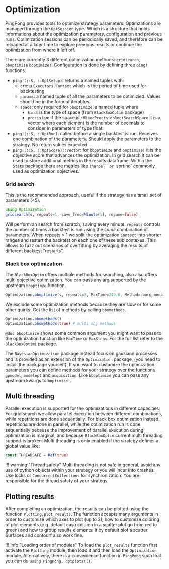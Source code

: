 # Optimization

PingPong provides tools to optimize strategy parameters. Optimzations are managed through the `OptSession` type. Which is a structure that holds informations about the optimization parameters, configuration and previous runs.
Optimization sessions can be periodically saved, and therefore can be reloaded at a later time to explore previous results or continue the optimization from where it left off.

There are currently 3 different optimization methods: `gridsearch`, `bboptimize` `boptimize!`.
Configuration is done by defining three `ping!` functions.

- `ping!(::S, ::OptSetup)`: returns a named tuples with:
   - `ctx`: a `Executors.Context` which is the period of time used for backtesting
   - `params`: a named tuple of all the parameters to be optimizied. Values should be in the form of iterables.
   - `space`: only required for `bboptimize`, a named tuple where
     - `kind`: is the type of space (from `BlackBoxOptim` package)
     - `precision`: If the space is `:MixedPrecisionRectSearchSpace` it is a vector where each element is the number of decimals to consider in parameters of type float.
- `ping!(::S, ::OptRun)`: called before a single backtest is run. Receives one combination of the parameters. Should apply the parameters to the strategy. No return values expected.
- `ping!(::S, ::OptScore)::Vector`: for `bboptimize` and `boptimize!` it is the objective score that advances the optimization. In grid search it can be used to store additional metrics in the results dataframe. Within the `Stats` package there are metrics like `sharpe`` or `sortino` commonly used as optimization objectives.

### Grid search
This is the recommended approach, useful if the strategy has a small set of parameters (<5).
```julia
using Optimization
gridsearch(s, repeats=1, save_freq=Minute(1), resume=false)
```
Will perform an search from scratch, saving every minute.
`repeats` controls the number of times a backtest is run using the _same_ combination of parameters. When repeats > 1 we split the optimization `Context` into shorter ranges and restart the backtest on each one of these sub contexes. This allows to fuzz out scenarios of overfitting by averaging the results of different backtest "restarts".

### Black box optimization
The `BlackBoxOptim` offers multiple methods for searching, also also offers multi objective optimization. You can pass any arg supported by the upstream `bboptimze` function.

```julia
Optimization.bboptimize(s, repeats=3, MaxTime=240.0, Method=:borg_moea)
```
We exclude some optimization methods because they are slow or for some other quirks. Get the list of methods by calling `bbomethods`.
```julia
Optimization.bbomethods()
Optimization.bbomethods(true) # multi obj methods
```
`@doc bboptimize` shows some common argument you might want to pass to the optimization function like `MaxTime` or `MaxSteps`. For the full list refer to the `BlackBoxOptimi` package.

The `BayesianOptimization` package instead focus on gausiann processes and is provided as an extension of the `Optimization` package, (you need to install the packgage yourself). If you want to customize the optimization parameters you can define methods for your strategy over the functions `gpmodel`, `modelopt` and `acquisition`.
Like `bboptimize` you can pass any upstream kwargs to `boptimize!`.

## Multi threading
Parallel execution is supported for the optimizations in different capacities. For grid search we allow parallel execution between different combinations, while repetitions are done sequentially. For black box optimization instead, repetitions are done in parallel, while the optimization run is done sequentially because the improvement of parallel execution during optimization is marginal, and because `BlackBoxOptim` current multi threading support is broken.
Multi threading is only enabled if the strategy defines a global value like:
```julia
const THREADSAFE = Ref(true)
```

!!! warning "Thread safety"
    Multi threading is not safe in general, avoid any use of python objects within your strategy or you will incur into crashes. Use locks or `ConcurrentCollections` for synchronization. You are responsible for the thread safety of your strategy.

## Plotting results
After completing an optimization, the results can be plotted using the function `Plotting.plot_results`. The function accepts many arguments in order to customize which axes to plot (up to 3), how to customize coloring of plot elements (e.g. default cash column in a scatter plot go from red to green) and how to group results elements. It by default plot a scatter. Surfaces and contourf also work fine.

!!! info "Loading order of modules"
    To load the `plot_results` function first activate the `Plotting` module, then load it and then load the `Optimization` module. Alternatively, there is a convenience function in `PingPong` such that you can do `using PingPong; optplots!()`.
